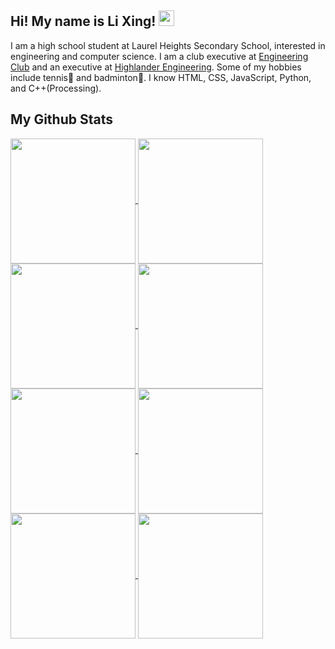 ## Hi! My name is Li Xing! <img src="https://github.com/lixingyin/lixingyin/assets/114456809/5725c31a-df62-4e4b-bec4-bdefa7d00ce7" width="25" height="25">

I am a high school student at Laurel Heights Secondary School, interested in engineering and computer science. I am a club executive at [Engineering Club](https://www.instagram.com/lhssengineering/) and an executive at [Highlander Engineering](https://www.highlanderengineering.ca/). Some of my hobbies include tennis🎾 and badminton🏸. I know HTML, CSS, JavaScript, Python, and C++(Processing).

## My Github Stats

<a href="https://github.com/anuraghazra/github-readme-stats#gh-dark-mode-only">
  <img height=200 align="center" src="https://github-readme-stats.vercel.app/api?username=lixingyin&show_icons=true&theme=default"/>
  <img height=200 align="center" src="https://github-readme-stats.vercel.app/api/top-langs/?username=anuraghazra&layout=compact&theme=default"/>
</a>

<a href="https://github.com/anuraghazra/github-readme-stats#gh-light-mode-only">
  <img height=200 align="center" src="https://github-readme-stats.vercel.app/api?username=lixingyin&show_icons=true&theme=nightowl"/>
  <img height=200 align="center" src="https://github-readme-stats.vercel.app/api/top-langs/?username=anuraghazra&layout=compact&theme=nightowl"/>
</a>


<a href="https://github.com/anuraghazra/github-readme-stats#gh-dark-mode-only">
  <img height="200" align="center" src="https://github-readme-stats.vercel.app/api?username=lixingyin&show_icons=true&theme=light" id="stats-img-light"/>
  <img height="200" align="center" src="https://github-readme-stats.vercel.app/api/top-langs/?username=anuraghazra&layout=compact&theme=light" id="langs-img-light"/>
</a>

<a href="https://github.com/anuraghazra/github-readme-stats#gh-light-mode-only">
  <img height="200" align="center" src="https://github-readme-stats.vercel.app/api?username=lixingyin&show_icons=true&theme=nightowl" id="stats-img-dark"/>
  <img height="200" align="center" src="https://github-readme-stats.vercel.app/api/top-langs/?username=anuraghazra&layout=compact&theme=nightowl" id="langs-img-dark"/>
</a>

